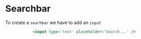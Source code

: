 # Searchbar

To create a ``searhbar`` we have to add an ``input``
```html
            <input type='text' placeholder='Search...' />
```